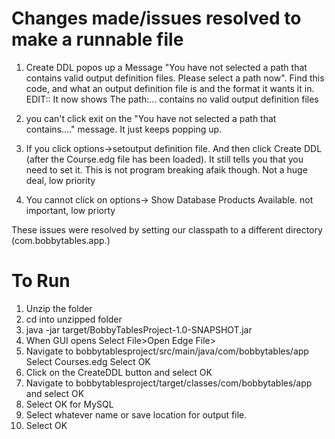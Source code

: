 # Changes made/issues resolved to make a runnable file
1. Create DDL popos up a Message "You have not selected a path that contains valid output definition files. Please select a path now". Find this code, and what an output definition file is and the format it wants it in. EDIT:: It now shows The path:... contains no valid output definition files

2. you can't click exit on the   "You have not selected a path that contains...." message. It just keeps popping up.

3. If you click options->setoutput definition file. And then click Create DDL (after the Course.edg file has been loaded). It still tells you that you need to set it. This is not program breaking afaik though. Not a huge deal, low priority

4. You cannot click on options-> Show Database Products Available. not important, low priorty

These issues were resolved by setting our classpath to a different directory (com.bobbytables.app.)

# To Run 
1. Unzip the folder
2. cd into unzipped folder
3. java -jar target/BobbyTablesProject-1.0-SNAPSHOT.jar
4. When GUI opens Select File>Open Edge File>
5. Navigate to bobbytablesproject/src/main/java/com/bobbytables/app Select Courses.edg Select OK
6. Click on the CreateDDL button and select OK
7. Navigate to bobbytablesproject/target/classes/com/bobbytables/app and select OK
8. Select OK for MySQL
9. Select whatever name or save location for output file. 
10. Select OK



